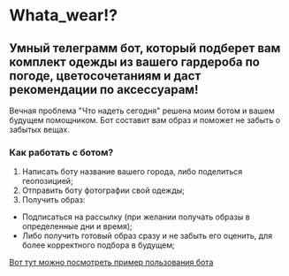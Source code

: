 # Whata_wear!?

## Умный телеграмм бот, который подберет вам комплект одежды из вашего гардероба по погоде, цветосочетаниям и даст рекомендации по аксессуарам!
 
Вечная проблема "Что надеть сегодня" решена моим ботом и вашем будущем помощником. Бот составит вам образ и поможет не забыть о забытых вещах.

### Как работать с ботом?
1. Написать боту название вашего города, либо поделиться геопозицией;
2. Отправить боту фотографии свой одежды;
3. Получить образ:
  * Подписаться на рассылку (при желании получать образы в определенные дни и время);
  * Либо получить готовый образ сразу и не забыть его оценить, для более корректного подбора в будущем;

[Вот тут можно посмотреть пример пользования бота](https://www.youtube.com/watch?v=3I-OW4_vd54)
